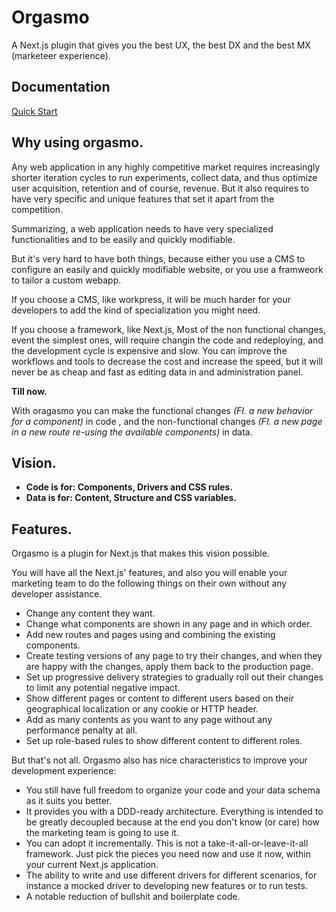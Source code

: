 # Orgasmo

A Next.js plugin that gives you the best UX, the best DX and the best MX (marketeer experience).

## Documentation

[Quick Start](https://docs.orgasmo.dev/)

## Why using orgasmo.

Any web application in any highly competitive market requires increasingly shorter iteration cycles to run experiments, collect data, and thus optimize user acquisition, retention and of course, revenue. But it also requires to have very specific and unique features that set it apart from the competition.

Summarizing, a web application needs to have very specialized functionalities and to be easily and quickly modifiable.

But it's very hard to have both things, because either you use a CMS to configure an easily and quickly modifiable website, or you use a framweork to tailor a custom webapp.

If you choose a CMS, like workpress, it will be much harder for your developers to add the kind of specialization you might need.

If you choose a framework, like Next.js, Most of the non functional changes, event the simplest ones, will require changin the code and redeploying, and the development cycle is expensive and slow. You can improve the workflows and tools to decrease the cost and increase the speed, but it will never be as cheap and fast as editing data in and administration panel.

**Till now.**

With oragasmo you can make the functional changes _(FI. a new behavior for a component)_ in code , and the non-functional changes _(FI. a new page in a new route re-using the available components)_ in data.

## Vision.

- **Code is for: Components, Drivers and CSS rules.**
- **Data is for: Content, Structure and CSS variables.**

## Features.

Orgasmo is a plugin for Next.js that makes this vision possible.

You will have all the Next.js' features, and also you will enable your marketing team to do the following things on their own without any developer assistance.

- Change any content they want.
- Change what components are shown in any page and in which order.
- Add new routes and pages using and combining the existing components.
- Create testing versions of any page to try their changes, and when they are happy with the changes, apply them back to the production page.
- Set up progressive delivery strategies to gradually roll out their changes to limit any potential negative impact.
- Show different pages or content to different users based on their geographical localization or any cookie or HTTP header.
- Add as many contents as you want to any page without any performance penalty at all.
- Set up role-based rules to show different content to different roles.

But that's not all. Orgasmo also has nice characteristics to improve your development experience:

- You still have full freedom to organize your code and your data schema as it suits you better.
- It provides you with a DDD-ready architecture. Everything is intended to be greatly decoupled because at the end you don't know (or care) how the marketing team is going to use it.
- You can adopt it incrementally. This is not a take-it-all-or-leave-it-all framework. Just pick the pieces you need now and use it now, within your current Next.js application.
- The ability to write and use different drivers for different scenarios, for instance a mocked driver to developing new features or to run tests.
- A notable reduction of bullshit and boilerplate code.
